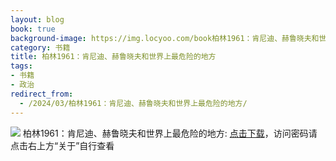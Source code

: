 ```yaml
---
layout: blog
book: true
background-image: https://img.locyoo.com/book柏林1961：肯尼迪、赫鲁晓夫和世界上最危险的地方.jpg
category: 书籍
title: 柏林1961：肯尼迪、赫鲁晓夫和世界上最危险的地方
tags:
- 书籍
- 政治
redirect_from:
  - /2024/03/柏林1961：肯尼迪、赫鲁晓夫和世界上最危险的地方/
---
```

![](https://img.locyoo.com/book柏林1961：肯尼迪、赫鲁晓夫和世界上最危险的地方.jpg)
柏林1961：肯尼迪、赫鲁晓夫和世界上最危险的地方: <a name = "ref1" href="https://url18.ctfile.com/f/50983618-1334550277-e19e59?p=3619">点击下载</a>，访问密码请点击右上方“关于”自行查看